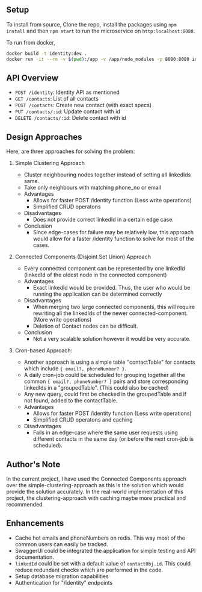 ## Setup

To install from source,
Clone the repo, install the packages using `npm install` and then `npm start` to run the
microservice on `http:localhost:8080`.

To run from docker,
```bash
docker build -t identity:dev .
docker run -it --rm -v $(pwd):/app -v /app/node_modules -p 8080:8080 identity:dev
```

## API Overview

- `POST /identity`: Identity API as mentioned
- `GET /contacts`: List of all contacts
- `POST /contacts`: Create new contact (with exact specs)
- `PUT /contacts/:id`: Update contact with id 
- `DELETE /contacts/:id`: Delete contact with id

## Design Approaches

Here, are three approaches for solving the problem:

1. Simple Clustering Approach
    - Cluster neighbouring nodes together instead of setting all linkedIds same. 
    - Take only neighbours with matching phone_no or email
    - Advantages
        - Allows for faster POST /identity function (Less write operations)
        - Simplified CRUD operatons
    - Disadvantages
        - Does not provide correct linkedId in a certain edge case. 
    - Conclusion
        - Since edge-cases for failure may be relatively low, this approach would allow for a faster /identity function to solve for most of the cases. 

2. Connected Components (Disjoint Set Union) Approach
    - Every connected component can be represented by one linkedId (linkedId of the oldest node in the connected component)
    - Advantages
        - Exact linkedId would be provided. Thus, the user who would be running the application can be determined correctly
    - Disadvantages
        - When merging two large connected components, this will require rewriting all the linkedIds of the newer connected-component. (More write operations)
        - Deletion of Contact nodes can be difficult.
    - Conclusion
        - Not a very scalable solution however it would be very accurate.

3. Cron-based Approach:
    - Another approach is using a simple table "contactTable" for contacts which include `{ email?,
        phoneNumber? }`.
    - A daily cron-job could be scheduled for grouping together all the common `{ email?,
        phoneNumber? }` pairs and store corresponding linkedIds in a "groupedTable". (This could also be cached)
    - Any new query, could first be checked in the groupedTable and if not found, added to
        the contactTable.
    - Advantages
        - Allows for faster POST /identity function (Less write operations)
        - Simplified CRUD operatons and caching
    - Disadvantages
        - Fails in an edge-case where the same user requests using different contacts in the same
            day (or before the next cron-job is scheduled).

## Author's Note

In the current project, I have used the Connected Components approach over the simple-clustering-approach as this is the solution which would provide the solution accurately.
In the real-world implementation of this project, the clustering-approach with caching maybe more practical and recommended. 

## Enhancements

- Cache hot emails and phoneNumbers on redis. This way most of the common users can easily be
    tracked.
- SwaggerUI could be integrated the application for simple testing and API documentation.
- `linkedId` could be set with a default value of `contactObj.id`. This could reduce redundant
    checks which are performed in the code.
- Setup database migration capabilities
- Authentication for "/identity" endpoints


